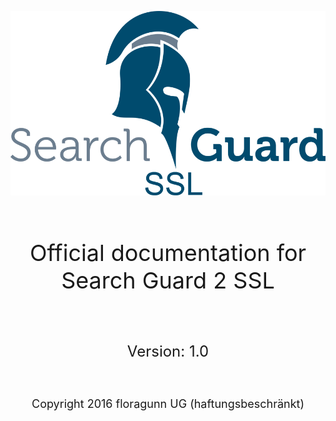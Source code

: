 ![](images/sg_ssl.png)

<br />
<p align="center" style="font-size:36px;">
Official documentation for Search Guard 2 SSL
</p>
<br />
<p align="center" style="font-size:24px;">
Version: 1.0
</p>
<br />
<p align="center" style="font-size:18px;">
Copyright 2016 floragunn UG (haftungsbeschränkt)
</p>




